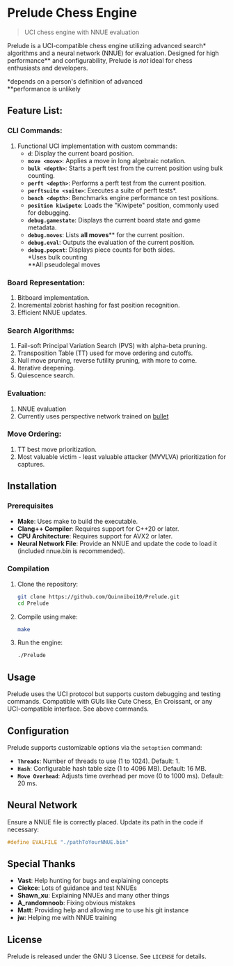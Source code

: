 # Prelude Chess Engine

> UCI chess engine with NNUE evaluation

Prelude is a UCI-compatible chess engine utilizing advanced search\* algorithms and a neural network (NNUE) for evaluation. Designed for high performance\*\* and configurability, Prelude is *not* ideal for chess enthusiasts and developers.

*depends on a person's definition of advanced  
**performance is unlikely

## Feature List:

### CLI Commands:

1. Functional UCI implementation with custom commands:
   - **`d`**: Display the current board position.
   - **`move <move>`**: Applies a move in long algebraic notation.
   - **`bulk <depth>`**: Starts a perft test from the current position using bulk counting.
   - **`perft <depth>`**: Performs a perft test from the current position.
   - **`perftsuite <suite>`**: Executes a suite of perft tests*.
   - **`bench <depth>`**: Benchmarks engine performance on test positions.
   - **`position kiwipete`**: Loads the "Kiwipete" position, commonly used for debugging.
   - **`debug.gamestate`**: Displays the current board state and game metadata.
   - **`debug.moves`**: Lists **all moves**\*\* for the current position.
   - **`debug.eval`**: Outputs the evaluation of the current position.
   - **`debug.popcnt`**: Displays piece counts for both sides.  
*Uses bulk counting  
\*\*All pseudolegal moves  

### Board Representation:

1. Bitboard implementation.
2. Incremental zobrist hashing for fast position recognition.
3. Efficient NNUE updates.

### Search Algorithms:

1. Fail-soft Principal Variation Search (PVS) with alpha-beta pruning.
2. Transposition Table (TT) used for move ordering and cutoffs.
3. Null move pruning, reverse futility pruning, with more to come.
4. Iterative deepening.
5. Quiescence search.

### Evaluation:

1. NNUE evaluation
2. Currently uses perspective network trained on [bullet](https://github.com/jw1912/bullet)

### Move Ordering:

1. TT best move prioritization.
2. Most valuable victim - least valuable attacker (MVVLVA) prioritization for captures.

## Installation

### Prerequisites

- **Make**: Uses make to build the executable.
- **Clang++ Compiler**: Requires support for C++20 or later.
- **CPU Architecture**: Requires support for AVX2 or later.
- **Neural Network File**: Provide an NNUE and update the code to load it (included nnue.bin is recommended).

### Compilation

1. Clone the repository:

   ```bash
   git clone https://github.com/Quinniboi10/Prelude.git
   cd Prelude
   ```

2. Compile using make:

   ```bash
   make
   ```

3. Run the engine:

   ```bash
   ./Prelude
   ```

## Usage

Prelude uses the UCI protocol but supports custom debugging and testing commands. Compatible with GUIs like Cute Chess, En Croissant, or any UCI-compatible interface. See above commands.

## Configuration

Prelude supports customizable options via the `setoption` command:

- **`Threads`**: Number of threads to use (1 to 1024). Default: 1.
- **`Hash`**: Configurable hash table size (1 to 4096 MB). Default: 16 MB.
- **`Move Overhead`**: Adjusts time overhead per move (0 to 1000 ms). Default: 20 ms.

## Neural Network

Ensure a NNUE file is correctly placed. Update its path in the code if necessary:

```cpp
#define EVALFILE "./pathToYourNNUE.bin"
```

## Special Thanks

- **Vast**: Help hunting for bugs and explaining concepts
- **Ciekce**: Lots of guidance and test NNUEs
- **Shawn\_xu**: Explaining NNUEs and many other things
- **A\_randomnoob**: Fixing obvious mistakes
- **Matt**: Providing help and allowing me to use his git instance
- **jw**: Helping me with NNUE training

## License

Prelude is released under the GNU 3 License. See `LICENSE` for details.